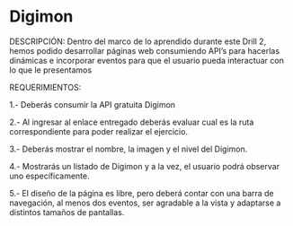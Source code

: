 # Digimon
DESCRIPCIÓN: Dentro del marco de lo aprendido durante este Drill 2, hemos podido desarrollar páginas web consumiendo API’s para hacerlas dinámicas e incorporar eventos para que el usuario pueda interactuar con lo que le presentamos

REQUERIMIENTOS:

1.- Deberás consumir la API gratuita Digimon

2.- Al ingresar al enlace entregado deberás evaluar cual es la ruta correspondiente para poder realizar el
ejercicio.

3.- Deberás mostrar el nombre, la imagen y el nivel del Digimon.

4.- Mostrarás un listado de Digimon y a la vez, el usuario podrá observar uno específicamente.

5.- El diseño de la página es libre, pero deberá contar con una barra de navegación, al menos dos
eventos, ser agradable a la vista y adaptarse a distintos tamaños de pantallas.
